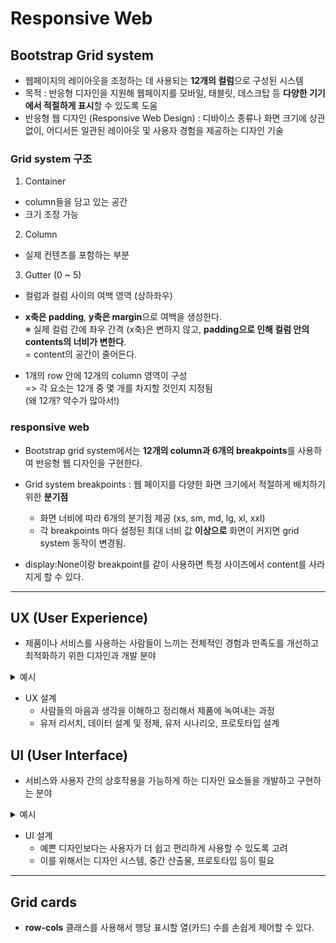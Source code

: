 # Responsive Web

## Bootstrap Grid system

- 웹페이지의 레이아웃을 조정하는 데 사용되는 **12개의 컬럼**으로 구성된 시스템
- 목적 : 반응형 디자인을 지원해 웹페이지를 모바일, 태블릿, 데스크탑 등 **다양한 기기에서 적절하게 표시**할 수 있도록 도움
- 반응형 웹 디자인 (Responsive Web Design) : 디바이스 종류나 화면 크기에 상관없이, 어디서든 일관된 레이아웃 및 사용자 경험을 제공하는 디자인 기술

### Grid system 구조

1. Container
- column들을 담고 있는 공간
- 크기 조정 가능

2. Column
- 실제 컨텐츠를 포함하는 부분

3. Gutter (0 ~ 5)
- 컬럼과 컬럼 사이의 여백 영역 (상하좌우)
- **x축은 padding**, **y축은 margin**으로 여백을 생성한다.  
    ※ 실제 컬럼 간에 좌우 간격 (x축)은 변하지 않고, **padding으로 인해 컬럼 안의 contents의 너비가 변한다**.  
    = content의 공간이 줄어든다.

- 1개의 row 안에 12개의 column 영역이 구성  
    => 각 요소는 12개 중 몇 개를 차지할 것인지 지정됨  
    (왜 12개? 약수가 많아서!)

### responsive web

- Bootstrap grid system에서는 **12개의 column과 6개의 breakpoints**를 사용하여 반응형 웹 디자인을 구현한다.
- Grid system breakpoints : 웹 페이지를 다양한 화면 크기에서 적절하게 배치하기 위한 **분기점**
    - 화면 너비에 따라 6개의 분기점 제공 (xs, sm, md, lg, xl, xxl)
    - 각 breakpoints 마다 설정된 최대 너비 값 **이상으로** 화면이 커지면 grid system 동작이 변경됨.
 
- display:None이랑 breakpoint를 같이 사용하면 특정 사이즈에서 content를 사라지게 할 수 있다.

---

## UX (User Experience)

- 제품이나 서비스를 사용하는 사람들이 느끼는 전체적인 경험과 만족도를 개선하고 최적화하기 위한 디자인과 개발 분야

<details>
    <summary>예시</summary>

- 백화점 1층에서 느껴지는 좋은 향수 향기
- 러쉬 매장 근처만 가도 맡을 수 있는 러쉬 향기
- 원하는 음악을 검색할 때, 검색 기능이 적절하게 작동하고 검색 결과가 정확하게 나오는 것
    
</details>

- UX 설계
    - 사람들의 마음과 생각을 이해하고 정리해서 제품에 녹여내는 과정
    - 유저 리서치, 데이터 설계 및 정제, 유저 시나리오, 프로토타입 설계
 
## UI (User Interface)

- 서비스와 사용자 간의 상호작용을 가능하게 하는 디자인 요소들을 개발하고 구현하는 분야

<details>
    <summary>예시</summary>

- 리모컨 : 사용자가 버튼을 누르면 TV가 켜지고, 채널을 변경하거나 볼륨을 조절할 수 있음
- ATM : 사용자가 터치스크린을 통해 사용자 정보를 입력하고, 원하는 금액을 선택할 수 있음
- 웹 사이트 : 사용자가 로그인 버튼을 누르면, 이동하면 화면의 디자인 및 레이아웃
    
</details>

- UI 설계
    - 예쁜 디자인보다는 사용자가 더 쉽고 편리하게 사용할 수 있도록 고려
    - 이를 위해서는 디자인 시스템, 중간 산출물, 프로토타입 등이 필요
 
---

## Grid cards

- **row-cols** 클래스를 사용해서 행당 표시할 열(카드) 수를 손쉽게 제어할 수 있다.
